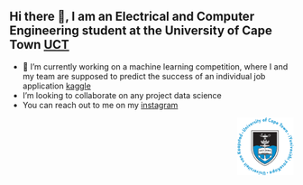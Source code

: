 ## Hi there 👋, I am an Electrical and Computer Engineering student at the University of Cape Town [UCT](https://www.uct.ac.za/research-innovation/rankings)
- 🔭 I’m currently working on a machine learning competition, where I and my team are supposed to predict the success of an individual job application [kaggle](https://www.kaggle.com/competitions/south-african-opportunity-prediction-challenge/overview)
-  I’m looking to collaborate on any project data science
-  You can reach out to me on my [instagram](https://www.instagram.com/thompho_2023/)
  <img align="right" src="UCT_Logo.png" width="100" alt="Right-aligned image" />


<!--
**Thompho-Madia/Thompho-Madia** is a ✨ _special_ ✨ repository because its `README.md` (this file) appears on your GitHub profile.

Here are some ideas to get you started:

- 🔭 I’m currently working on ...
- 🌱 I’m currently learning ...
- 👯 I’m looking to collaborate on ...
- 🤔 I’m looking for help with ...
- 💬 Ask me about ...
- 📫 How to reach me: ...
- 😄 Pronouns: ...
- ⚡ Fun fact: ...
-->
